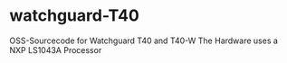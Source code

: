 # watchguard-T40
OSS-Sourcecode for Watchguard T40 and T40-W
The Hardware uses a NXP LS1043A Processor